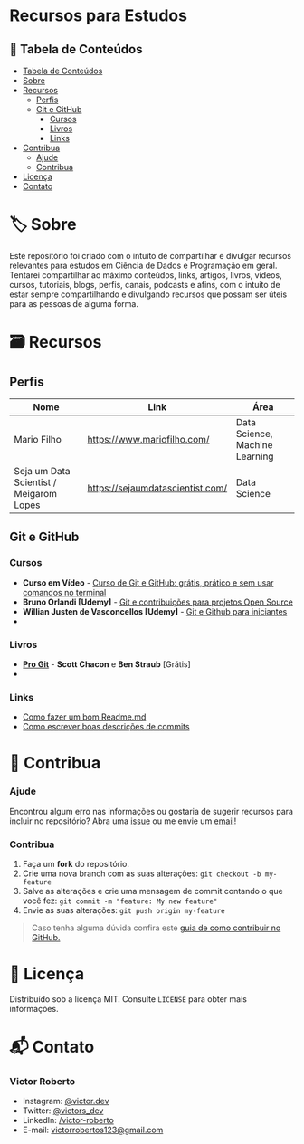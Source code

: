 # Recursos para Estudos
## 📑 Tabela de Conteúdos

 - [Tabela de Conteúdos](https://github.com/victorroberto/recursos-para-estudos#-tabela-de-conte%C3%BAdos)
 - [Sobre](https://github.com/victorroberto/recursos-para-estudos#%EF%B8%8F-sobre)
 - [Recursos](https://github.com/victorroberto/recursos-para-estudos#%EF%B8%8F-recursos)
   - [Perfis](https://github.com/victorroberto/recursos-para-estudos#perfis)
   - [Git e GitHub](https://github.com/victorroberto/recursos-para-estudos#git-e-github)
     - [Cursos](https://github.com/victorroberto/recursos-para-estudos#cursos)
     - [Livros](https://github.com/victorroberto/recursos-para-estudos#livros)
     - [Links](https://github.com/victorroberto/recursos-para-estudos#links)
 - [Contribua](https://github.com/victorroberto/recursos-para-estudos#-contribua)
   - [Ajude](https://github.com/victorroberto/recursos-para-estudos#ajude)
   - [Contribua](https://github.com/victorroberto/recursos-para-estudos#contribua)
 - [Licença](https://github.com/victorroberto/recursos-para-estudos#-licen%C3%A7a)
 - [Contato](https://github.com/victorroberto/recursos-para-estudos#-contato)

# 🏷️ Sobre
Este repositório foi criado com o intuito de compartilhar e divulgar recursos relevantes para estudos em Ciência de Dados e Programação em geral. Tentarei compartilhar ao máximo conteúdos, links, artigos, livros, vídeos, cursos, tutoriais, blogs, perfis, canais, podcasts e afins, com o intuito de estar sempre compartilhando e divulgando recursos que possam ser úteis para as pessoas de alguma forma.

# 🗃️ Recursos
## Perfis

| Nome | Link | Área
|--|--|--|
|Mario Filho|https://www.mariofilho.com/|Data Science, Machine Learning|
|Seja um Data Scientist / Meigarom Lopes|https://sejaumdatascientist.com/|Data Science|


## Git e GitHub

### Cursos
- **Curso em Vídeo** - [Curso de Git e GitHub: grátis, prático e sem usar comandos no terminal](https://www.youtube.com/watch?v=xEKo29OWILE&list=PLHz_AreHm4dm7ZULPAmadvNhH6vk9oNZA)
- **Bruno Orlandi [Udemy]** - [Git e contribuições para projetos Open Source](https://www.udemy.com/course/git-e-github/)
- **Willian Justen de Vasconcellos [Udemy]** - [Git e Github para iniciantes](https://www.udemy.com/course/git-e-github-para-iniciantes/)
- 
### Livros
- **[Pro Git](https://git-scm.com/book/en/v2)** - **Scott Chacon** e **Ben Straub** [Grátis]
- 
### Links
- [Como fazer um bom Readme.md](https://blog.rocketseat.com.br/como-fazer-um-bom-readme/)
- [Como escrever boas descrições de commits](https://chris.beams.io/posts/git-commit/)

# 🤝 Contribua

### Ajude
Encontrou algum erro nas informações ou gostaria de sugerir recursos para incluir no repositório? Abra uma [issue](https://github.com/victorroberto/recursos-para-estudos/issues) ou me envie um [email](mailto:victorrobertos123@gmail.com)!

### Contribua
1.  Faça um **fork** do repositório.
2.  Crie uma nova branch com as suas alterações: `git checkout -b my-feature`
3.  Salve as alterações e crie uma mensagem de commit contando o que você fez: `git commit -m "feature: My new feature"`
4.  Envie as suas alterações: `git push origin my-feature`
> Caso tenha alguma dúvida confira este [guia de como contribuir no GitHub.](https://github.com/firstcontributions/first-contributions)

# 🧾 Licença
Distribuído sob a licença MIT. Consulte `LICENSE` para obter mais informações.

# 📬 Contato

### Victor Roberto
-   Instagram: [@victor.dev](https://www.instagram.com/victor.dev/)
-   Twitter: [@victors_dev](https://twitter.com/victors_dev)
-   LinkedIn: [/victor-roberto](https://www.linkedin.com/in/victor-roberto/)
-   E-mail: [victorrobertos123@gmail.com](mailto:victorrobertos123@gmail.com)